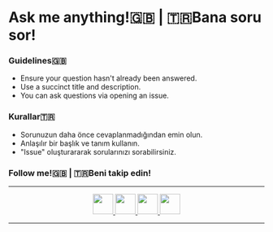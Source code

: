 # Ask me anything!🇬🇧 | 🇹🇷Bana soru sor!

### Guidelines🇬🇧

- Ensure your question hasn't already been answered.
- Use a succinct title and description.
- You can ask questions via opening an issue.

### Kurallar🇹🇷

- Sorunuzun daha önce cevaplanmadığından emin olun.
- Anlaşılır bir başlık ve tanım kullanın.
- "Issue" oluşturararak sorularınızı sorabilirsiniz.

### Follow me!🇬🇧 | 🇹🇷Beni takip edin!
---

<div align="center">
  <a href="https://www.medium.com/@kahyalar">
    <img src="https://cdn-images-1.medium.com/max/1600/1*emiGsBgJu2KHWyjluhKXQw.png" width="40">
  </a>
  <a href="https://www.twitter.com/kahyalar">
    <img src="https://image.freepik.com/free-icon/twitter-logo_318-40459.jpg" width="40">
  </a>
  <a href="https://kahyalar.xyz">
    <img src="https://png2.kisspng.com/sh/5dcdb52f7c96dfd866d01e0dc7915a67/L0KzQYm3VMIxN5d3iZH0aYP2gLBuTgdwep1pRdl1b3LoPbTzigAuaaN5ReluYoPshLa0jP9od146edYEYUG3SbK8gBY6Pl84TKQEOUC6RYK8UsQzOWM1TKMBN0m1PsH1h5==/kisspng-world-globe-clip-art-website-logo-5ad9a149a5cf96.3429907515242120416792.png" width="40">
  </a>
  <a href="https://www.github.com/kahyalar">
    <img src="https://upload.wikimedia.org/wikipedia/commons/9/91/Octicons-mark-github.svg" width="40">
  </a>
</div>

---
